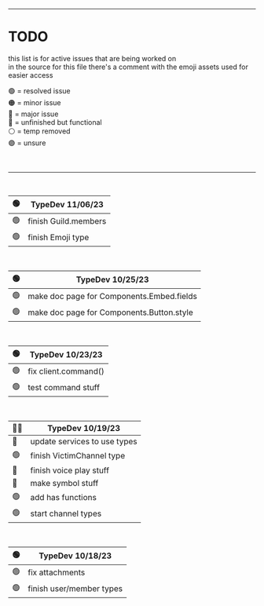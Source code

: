 [assets]: <> ( 
  🟢
  🟠
  🔴
  🔵
  ⚪
  🟣
)


---


# TODO
this list is for active issues that are being worked on<br>
in the source for this file there's a comment with the emoji assets used for easier access

🟢 = resolved issue<br>
🟠 = minor issue<br>
🔴 = major issue<br>
🔵 = unfinished but functional<br>
⚪ = temp removed<br>
🟣 = unsure<br>

<br>

---

<br>

| 🟢 | TypeDev 11/06/23 |
| - | - |
| 🟢 | finish Guild.members |
| 🟢 | finish Emoji type |
<br>

| 🟢 | TypeDev 10/25/23 |
| - | - |
| 🟢 | make doc page for Components.Embed.fields |
| 🟢 | make doc page for Components.Button.style |
<br>

| 🟢 | TypeDev 10/23/23 |
| - | - |
| 🟢 | fix client.command() |
| 🟢 | test command stuff |
<br>

| 🔴🔵 | TypeDev 10/19/23 |
| - | - |
| 🔴 | update services to use types |
| 🟢 | finish VictimChannel type |
| 🔵 | finish voice play stuff |
| 🔵 | make symbol stuff |
| 🟢 | add has functions |
| 🟢 | start channel types |
<br>

| 🟢 | TypeDev 10/18/23 |
| - | - |
| 🟢 | fix attachments |
| 🟢 | finish user/member types |
<br>

